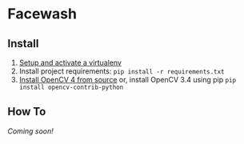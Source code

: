 # Facewash

## Install

1. [Setup and activate a virtualenv](https://docs.python-guide.org/dev/virtualenvs/)
2. Install project requirements: `pip install -r requirements.txt`
3. [Install OpenCV 4 from source](https://www.pyimagesearch.com/category/opencv-4/) or, install OpenCV 3.4 using pip `pip install opencv-contrib-python`

## How To

*Coming soon!*
